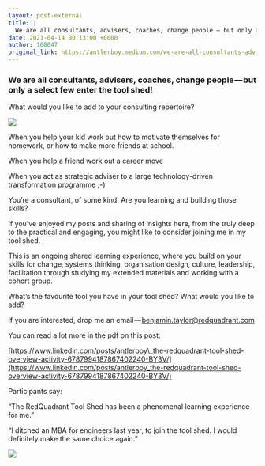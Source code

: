 ```yaml
---
layout: post-external
title: |
  We are all consultants, advisers, coaches, change people — but only a select few enter the tool…
date: 2021-04-14 00:13:00 +0000
author: 100047
original_link: https://antlerboy.medium.com/we-are-all-consultants-advisers-coaches-change-people-but-only-a-select-few-enter-the-tool-d59d1191dcd8?source=rss-97852f5a56ae------2
---
```


### We are all consultants, advisers, coaches, change people — but only a select few enter the tool shed!

What would you like to add to your consulting repertoire?

![](https://cdn-images-1.medium.com/max/940/0*wWSlV10GYAnqFI1a)

When you help your kid work out how to motivate themselves for homework, or how to make more friends at school.

When you help a friend work out a career move

When you act as strategic adviser to a large technology-driven transformation programme ;-)

You’re a consultant, of some kind. Are you learning and building those skills?

If you’ve enjoyed my posts and sharing of insights here, from the truly deep to the practical and engaging, you might like to consider joining me in my tool shed.

This is an ongoing shared learning experience, where you build on your skills for change, systems thinking, organisation design, culture, leadership, facilitation through studying my extended materials and working with a cohort group.

What’s the favourite tool you have in your tool shed? What would you like to add?

If you are interested, drop me an email — benjamin.taylor@redquadrant.com

You can read a lot more in the pdf on this post:

[https://www.linkedin.com/posts/antlerboy\_the-redquadrant-tool-shed-overview-activity-6787994187867402240-BY3V/](https://www.linkedin.com/posts/antlerboy_the-redquadrant-tool-shed-overview-activity-6787994187867402240-BY3V/)

Participants say:

“The RedQuadrant Tool Shed has been a phenomenal learning experience for me.”

“I ditched an MBA for engineers last year, to join the tool shed. I would definitely make the same choice again.”

 ![](https://medium.com/_/stat?event=post.clientViewed&referrerSource=full_rss&postId=d59d1191dcd8)
